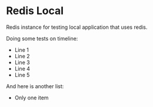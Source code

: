 # Redis Local

Redis instance for testing local application that uses redis.

Doing some tests on timeline:
- Line 1
- Line 2
- Line 3
- Line 4
- Line 5

And here is another list:
- Only one item

